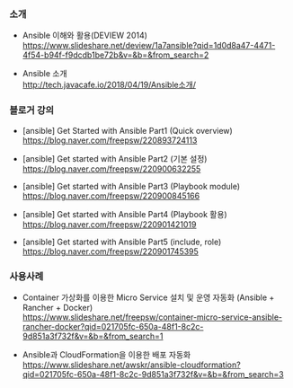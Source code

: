 ### 소개

* Ansible 이해와 활용(DEVIEW 2014) </br>
https://www.slideshare.net/deview/1a7ansible?qid=1d0d8a47-4471-4f54-b94f-f9dcdb1be72b&v=&b=&from_search=2</br>

* Ansible 소개 </br>
http://tech.javacafe.io/2018/04/19/Ansible소개/</br>

### 블로거 강의

* [ansible] Get Started with Ansible Part1 (Quick overview)</br>
https://blog.naver.com/freepsw/220893724113</br>

* [ansible] Get started with Ansible Part2 (기본 설정) </br>
https://blog.naver.com/freepsw/220900632255</br>

* [ansible] Get started with Ansible Part3 (Playbook module)</br>
https://blog.naver.com/freepsw/220900845166</br>

* [ansible] Get started with Ansible Part4 (Playbook 활용)</br>
https://blog.naver.com/freepsw/220901421019</br>

* [ansible] Get started with Ansible Part5 (include, role)</br>
https://blog.naver.com/freepsw/220901745395</br>

### 사용사례

* Container 가상화를 이용한 Micro Service 설치 및 운영 자동화 (Ansible + Rancher + Docker)</br>
https://www.slideshare.net/freepsw/container-micro-service-ansible-rancher-docker?qid=021705fc-650a-48f1-8c2c-9d851a3f732f&v=&b=&from_search=1</br>

* Ansible과 CloudFormation을 이용한 배포 자동화</br>
https://www.slideshare.net/awskr/ansible-cloudformation?qid=021705fc-650a-48f1-8c2c-9d851a3f732f&v=&b=&from_search=3</br>
